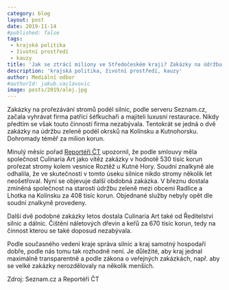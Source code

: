 ```yaml
---
category: blog
layout: post
date: 2019-11-14
#published: false
tags: 
 - krajská politika 
 - životní prostředí 
 - kauzy
title: 'Jak se ztrácí miliony ve Středočeském kraji? Zakázky na údržbu silnic vyhrává šéfkuchař!'
description: 'krajská politika, životní prostředí, kauzy'
author: Mediální odbor
#authorId: jakub.vaclavovic
image: posts/2019/alej.jpg
---
```


Zakázky na prořezávání stromů podél silnic, podle serveru Seznam.cz, začala vyhrávat firma patřící šéfkuchaři a majiteli luxusní restaurace. Nikdy předtím se však touto činností firma nezabývala.
Tentokrát se jedná o dvě zakázky na údržbu zeleně podél okrsků na Kolínsku a Kutnohorsku. Dohromady téměř za milion korun.

Minulý měsíc pořad [Reportéři ČT](https://www.ceskatelevize.cz/porady/1142743803-reporteri-ct/219452801240031/video/726385?fbclid=IwAR3rgGvO4hR6m2ShXiF44vUjZImR3jBaDkcZ4ytBDPV03%C3%97_mlisQc1vnQfw) upozornil, že podle smlouvy měla společnost Culinaria Art jako vítěz zakázky v hodnotě 530 tisíc korun prořezat stromy kolem vesnice Roztěž u Kutné Hory. Soudní znalkyně ale odhalila, že ve skutečnosti v tomto úseku silnice nikdo stromy několik let neošetřoval.
Nyní se objevuje další obdobná zakázka. V březnu dostala zmíněná společnost na starosti údržbu zeleně mezi obcemi Radlice a Lhotka na Kolínsku za 408 tisíc korun. Objednané služby nebyly opět dle soudní znalkyně provedeny.

Další dvě podobné zakázky letos dostala Culinaria Art také od Ředitelství silnic a dálnic. Čištění náletových dřevin a keřů za 670 tisíc korun, tedy na činnost kterou se také doposud nezabývala.

Podle současného vedení kraje správa silnic a kraj samotný hospodaří dobře, podle nás tomu tak rozhodně není. Je důležité, aby kraj jednal maximálně transparentně a podle zákona o veřejných zakázkách, např. aby se velké zakázky nerozdělovaly na několik menších.

Zdroj: Seznam.cz a Reportéři ČT
